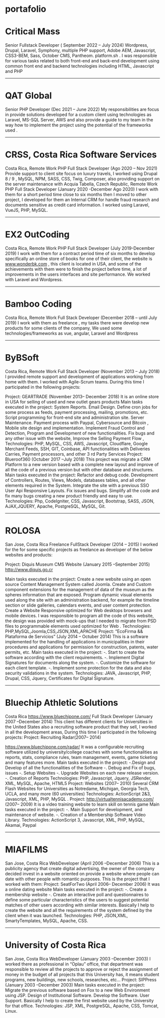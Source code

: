# portafolio

# Critical Mass
Senior Fullstack Developer ( September 2022 – July 2024)
Wordpress, Drupal, Laravel, Symphony, multiple PHP support, Adobe AEM, Javascript, CSS3-BEM, Sass, October CMS, Pantheom. platform.sh . I was responsible for various tasks related to both front-end and back-end development using common front end and backend technologies including HTML, Javascript and PHP

____________________________________________________________________
# QAT Global
Senior PHP Developer (Dec 2021 – June 2022)
My responsibilities are focus in provide solutions developed for a custom client using technologies as Laravel, MS-SQL
Server, AWS and also provide a guide to my team in the way how to implement the project using the potential of the
frameworks used .

____________________________________________________________________
# CRSS, Costa Rica Software Services 
Costa Rica, Remote Work
PHP Full Stack Developer (Ago 2020 – Nov 2021)
Provide support to client site focus on luxury travels, I worked using Drupal 8 / 9 , MySQL, NPM, SASS, CSS, Twig,
Composer, also providing support on the server maintenance with Acquia
Tabella, Czech Republic, Remote Work
PHP Full Stack Developer (January 2020 -December Ago 2020)
I work with them for a short period time close to six months then I moved to other project, I developed for them an Internal
CRM for handle fraud research and documents sensitive as credit card information. I worked using Laravel, VueJS, PHP,
MySQL.
____________________________________________________________________
# EX2 OutCoding 
Costa Rica, Remote Work
PHP Full Stack Developer (July 2019-December 2019)
I work with them for a contract period time of six months to develop specifically an online
store of books for one of their client, the website is www.wonderbk.com , this client is
located in USA, and some of the achievements with them were to finish the project before
time, a lot of improvements in the users interfaces and site performance. We worked with
Laravel and Wordpress.
____________________________________________________________________
# Bamboo Coding 
Costa Rica, Remote Work
Full Stack Developer (December 2018 – until July 2019)
I work with them as freelance , my tasks there were develop new products for some clients
of the company, We used some technologies/frameworks as vue, angular, Laravel and
Wordpress

____________________________________________________________________
# ByBSoft 
Costa Rica, Remote Work
Full Stack Developer (November 2013 – July 2018)
I provided remote support and development of applications working from home with them.
I worked with Agile-Scrum teams. During this time I participated in the following projects:

Project: GEARTRADE (November 2013– December 2018)
It is an online store in USA for selling of used and new outlet gears products
Main tasks executed in the project:
System Reports. Email Design. Define cron jobs for some process as feeds, payment processing, mailing, promotions, etc.
Script programming for front-end site and administration site. Server Maintenance.
Payment process with Paypal, Cybersource and Bitcoin , Mobile site design and implementation.
Implement Fraud Control and Detection, Program and Development of new functionalities.
Fix bugs and any other issue with the website, Improve the Selling Payment Flow ,
Technologies: PHP, MySQL, CSS, AWS, Javascript, Cloudflare, Google Merchant Feeds, SSH, GIT,
Coinbase, API functionalities with Deliveries Carries, Payment processors, and other 3 rd Party Services
Project: Blueroof360 (Octuber 2017 –July 2018)
This project was migrate a CRM Platform to a new version based with a complete new layout and
improve of all the code of a previous version but with other database and structures.
Main tasks executed in the project:
Refactor and debug code.
Development of Controllers, Routes, Views, Models, databases tables, and all other elements
required in the System.
Integrate the site with a previous SSO User Api
Responsive Layouts.
Fix issues and bugs.
Simplify all the code and fix many bugs creating a new product friendly and easy to use.
Technologies: Php, CodeIgniter, CSS, Javascript, Bootstrap, SASS, JSON, AJAX,JQUERY, Apache,
PostgreSQL, MySQL, Git.


____________________________________________________________________
# ROLOSA 
San Jose, Costa Rica
Freelance FullStack Developer (2014 – 2015)
I worked for the for some specific projects as freelance as developer of the below websites and products:

Project: Diquis Museum CMS Website (January 2015 –September 2015)
http://www.diquis.go.cr

Main tasks executed in the project:
Create a new website using an open source Content Management System called Joomla.
Create and Custom component extensions for the management of data of the museum as the
spheres information that are exposed. Program dynamic visual elements used along the site with an administration backend,
for example the timeline section or slide galleries, calendars events, and user content protection. Create a Website
Responsive optimized for Web desktops browsers and mobile devices.
I was responsible to program all the code of this website, the design was provided with mock-ups that
I needed to migrate from PSD files to programmable elements used optimized for Web .
Technologies:
PHP,MySQL,Joomla,CSS,JSON,XML,APACHE
Project: “EcoFirma && Plataforma de Servicios” (July 2014 – Octuber 2014)
This is a software implemented for the handling of applications in municipalities in their procedures
and applications for permission for construction, patents, water permits, etc.
Main tasks executed in the project:
-. Start to create the software according with the client requirements.
-. Implement Digital Signatures for documents along the system.
-. Customize the software for each client template.
-. Implement some protection for the data and also security validations in the system.
Technologies: JAVA, Javascript, PHP, Drupal, CSS, Jquery, Certificates for Digital Signature.


____________________________________________________________________
# Bluechip Athletic Solutions 
Costa Rica
https://www.bluechipone.com/
Full Stack Developer (January 2007 –December 2014)
This client has different clients for Universities in the United States also a recruiting software product that
they sell, I worked in all the development areas,
During this time I participated in the following projects:
Project: Recruiting Radar(2007– 2014)

https://www.bluechipone.com/radar/
It was a configurable recruiting software utilized by university/college coaches with some
functionalities as reports, stats, compliance rules, team management, events, game ticketing and
many features more.
Main tasks executed in the project:
-.Design and Develop of all the functionalities of the Software
-. Debug and Fix of bugs, issues
-. Setup Websites
-. Upgrade Websites on each new release version.
-. Creation of Reports
Technologies: PHP, Javascript, Jquery, JSRender, XML, MySQL, Apache, HTML5
Project: Websites (2007– 2010)
Several CRM Flash Websites for Universities as Notredame, Michigan, Georgia Tech, UCLA, and many
more (60 universities)
Technologies: ActionScript 2&3, Javascript, XML, PHP, MySQL .
Project: http://virtualtennisacademy.com/ (2007– 2009)
It is a video training website to learn skill on tennis game
Main tasks executed in the project:
-. Main Support for development, and maintenance of website.
-. Creation of a Membership Software Video Library.
Technologies: ActionScript 3, Javascript, XML, PHP, MySQL, Akamai, Paypal 

____________________________________________________________________
# MIAFILMS 
San Jose, Costa Rica
WebDeveloper (April 2006 –December 2006)
This is a publicity agency that create digital advertising, the owner of the company decided invest in a website
oriented on provide a website where people can date with other people with romantic purposes.
This is the project that I worked with them:
Project: SeatForTwo (April 2006– December 2006)
It was a online dating website
Main tasks executed in the project:
-. Create a membership website
-. Create an interactive poll and questionnaires to define some particular characteristics of the
users to suggest potential matches of other users according with similar interests.
Basically I help to create the website and all the requirements of the system defined by the client
when it was launched.
Technologies: PHP, JSON,XML, SmartyTemplates, MySQL, Apache, CSS.

____________________________________________________________________
# University of Costa Rica 
San Jose, Costa Rica
WebDeveloper (January 2003 –December 2003)
I worked there as professional in “Oplau” office, that department was responsible to review all the projects to
approve or reject the assignment of money in the budget of all projects that this University has, it means
student programs, new buildings, new schools, researches, etc...
Project: SIPPress (January 2003 –December 2003)
Main tasks executed in the project:
Migrate the previous software based on Fox to a new Web Environment using JSP.
Design of Institutional Software.
Develop the Software.
User Support.
Basically I help to create the first website used by the University for that office.
Technologies:
JSP, XML, PostgreSQL, Apache, CSS, Tomcat, Linux.
